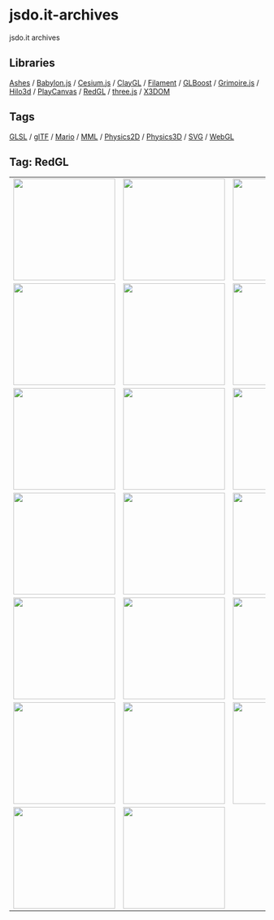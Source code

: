 # jsdo.it-archives
jsdo.it archives

## Libraries

[Ashes](../ashes) / [Babylon.js](../babylon.js) / [Cesium.js](../cesium.js) / [ClayGL](../claygl) / [Filament](../filament) / [GLBoost](../glboost)  / [Grimoire.js](../grimoire.js) / [Hilo3d](../hilo3d) / [PlayCanvas](../playcanvas) / [RedGL](../redgl) / [three.js](../three.js) / [X3DOM](../x3dom)

## Tags

[GLSL](../glsl) / [glTF](../gltf) / [Mario](../mario) / [MML](../mml) / [Physics2D](../physics2d) / [Physics3D](../physics3d) / [SVG](../svg) / [WebGL](../webgl)

## Tag: RedGL

<table>
<tr>
<td><a href="https://cx20.github.io/jsdo.it-archives/cx20/s4I4" alt="[WebGL] RedGL を試してみるテスト"><img src="https://cx20.github.io/jsdo.it-archives/screenshot/s4I4.jpg" width="200" height="200"></a></td>
<td><a href="https://cx20.github.io/jsdo.it-archives/cx20/6jdc" alt="[WebGL] RedGL を試してみるテスト（その２）"><img src="https://cx20.github.io/jsdo.it-archives/screenshot/6jdc.jpg" width="200" height="200"></a></td>
<td><a href="https://cx20.github.io/jsdo.it-archives/cx20/KIdO" alt="[WebGL] RedGL を試してみるテスト（その３）"><img src="https://cx20.github.io/jsdo.it-archives/screenshot/KIdO.jpg" width="200" height="200"></a></td>
<td><a href="https://cx20.github.io/jsdo.it-archives/cx20/Isul" alt="[WebGL] RedGL を試してみるテスト（その４）"><img src="https://cx20.github.io/jsdo.it-archives/screenshot/Isul.jpg" width="200" height="200"></a></td>
</tr>
<tr>
<td><a href="https://cx20.github.io/jsdo.it-archives/cx20/kjvZ" alt="[WebGL] RedGL で glTF 2.0形式のデータを表示してみるテスト（改）"><img src="https://cx20.github.io/jsdo.it-archives/screenshot/kjvZ.jpg" width="200" height="200"></a></td>
<td><a href="https://cx20.github.io/jsdo.it-archives/cx20/4ira" alt="[WebGL] RedGL で glTF 2.0形式のデータを表示してみるテスト（その２改）"><img src="https://cx20.github.io/jsdo.it-archives/screenshot/4ira.jpg" width="200" height="200"></a></td>
<td><a href="https://cx20.github.io/jsdo.it-archives/cx20/qrlI" alt="[WebGL] RedGL で glTF 2.0形式のデータを表示してみるテスト（その３）"><img src="https://cx20.github.io/jsdo.it-archives/screenshot/qrlI.jpg" width="200" height="200"></a></td>
<td><a href="https://cx20.github.io/jsdo.it-archives/cx20/E5A8" alt="[WebGL] RedGL で glTF 2.0形式のデータを表示してみるテスト（その４）"><img src="https://cx20.github.io/jsdo.it-archives/screenshot/E5A8.jpg" width="200" height="200"></a></td>
</tr>
<tr>
<td><a href="https://cx20.github.io/jsdo.it-archives/cx20/0CbF" alt="[WebGL] RedGL で glTF 2.0形式のデータを表示してみるテスト（その５）"><img src="https://cx20.github.io/jsdo.it-archives/screenshot/0CbF.jpg" width="200" height="200"></a></td>
<td><a href="https://cx20.github.io/jsdo.it-archives/cx20/eXKx" alt="[WebGL] RedGL で glTF 2.0形式のデータを表示してみるテスト（その６）"><img src="https://cx20.github.io/jsdo.it-archives/screenshot/eXKx.jpg" width="200" height="200"></a></td>
<td><a href="https://cx20.github.io/jsdo.it-archives/cx20/qhnm" alt="[WebGL] RedGL で glTF 2.0形式のデータを表示してみるテスト（その７）（調整中）"><img src="https://cx20.github.io/jsdo.it-archives/screenshot/qhnm.jpg" width="200" height="200"></a></td>
<td><a href="https://cx20.github.io/jsdo.it-archives/cx20/yf2v" alt="[WebGL] RedGL で glTF 2.0形式のデータを表示してみるテスト（その８改）"><img src="https://cx20.github.io/jsdo.it-archives/screenshot/yf2v.jpg" width="200" height="200"></a></td>
</tr>
<tr>
<td><a href="https://cx20.github.io/jsdo.it-archives/cx20/CmcS" alt="[WebGL] RedGL で glTF 2.0形式のデータを表示してみるテスト（その９改）"><img src="https://cx20.github.io/jsdo.it-archives/screenshot/CmcS.jpg" width="200" height="200"></a></td>
<td><a href="https://cx20.github.io/jsdo.it-archives/cx20/yJLW" alt="[WebGL] RedGL で glTF 2.0形式のデータを表示してみるテスト（その１０）（調整中）"><img src="https://cx20.github.io/jsdo.it-archives/screenshot/yJLW.jpg" width="200" height="200"></a></td>
<td><a href="https://cx20.github.io/jsdo.it-archives/cx20/EPnr" alt="[WebGL] RedGL で glTF 2.0形式のデータを表示してみるテスト（その１１）"><img src="https://cx20.github.io/jsdo.it-archives/screenshot/EPnr.jpg" width="200" height="200"></a></td>
<td><a href="https://cx20.github.io/jsdo.it-archives/cx20/Mk77" alt="[WebGL] RedGL で glTF 2.0形式のデータを表示してみるテスト（その１２）"><img src="https://cx20.github.io/jsdo.it-archives/screenshot/Mk77.jpg" width="200" height="200"></a></td>
</tr>
<tr>
<td><a href="https://cx20.github.io/jsdo.it-archives/cx20/iLbm" alt="[WebGL] RedGL で glTF 2.0形式のデータを表示してみるテスト（その１３改２）"><img src="https://cx20.github.io/jsdo.it-archives/screenshot/iLbm.jpg" width="200" height="200"></a></td>
<td><a href="https://cx20.github.io/jsdo.it-archives/cx20/w772" alt="[WebGL] RedGL で glTF 2.0形式のデータを表示してみるテスト（その１４改）（調整中）"><img src="https://cx20.github.io/jsdo.it-archives/screenshot/w772.jpg" width="200" height="200"></a></td>
<td><a href="https://cx20.github.io/jsdo.it-archives/cx20/g2zj" alt="[WebGL] RedGL で glTF 2.0形式のデータを表示してみるテスト（その１５）（調整中）"><img src="https://cx20.github.io/jsdo.it-archives/screenshot/g2zj.jpg" width="200" height="200"></a></td>
<td><a href="https://cx20.github.io/jsdo.it-archives/cx20/KK3Y" alt="[WebGL] RedGL で glTF 2.0形式のデータを表示してみるテスト（その１６）（調整中）"><img src="https://cx20.github.io/jsdo.it-archives/screenshot/KK3Y.jpg" width="200" height="200"></a></td>
</tr>
<tr>
<td><a href="https://cx20.github.io/jsdo.it-archives/cx20/o05i" alt="[WebGL] RedGL で glTF 2.0形式のデータを表示してみるテスト（その１７）（調整中）"><img src="https://cx20.github.io/jsdo.it-archives/screenshot/o05i.jpg" width="200" height="200"></a></td>
<td><a href="https://cx20.github.io/jsdo.it-archives/cx20/sjHp" alt="[WebGL] RedGL で glTF 2.0形式のデータを表示してみるテスト（その１８）（調整中）"><img src="https://cx20.github.io/jsdo.it-archives/screenshot/sjHp.jpg" width="200" height="200"></a></td>
<td><a href="https://cx20.github.io/jsdo.it-archives/cx20/4VO8" alt="[WebGL] RedGL で glTF 2.0形式のデータを表示してみるテスト（その１９）（調整中）"><img src="https://cx20.github.io/jsdo.it-archives/screenshot/4VO8.jpg" width="200" height="200"></a></td>
<td><a href="https://cx20.github.io/jsdo.it-archives/cx20/ywUI" alt="[WebGL] RedGL で glTF 2.0形式のデータを表示してみるテスト（その２０）（調整中）"><img src="https://cx20.github.io/jsdo.it-archives/screenshot/ywUI.jpg" width="200" height="200"></a></td>
</tr>
<tr>
<td><a href="https://cx20.github.io/jsdo.it-archives/cx20/qjE6" alt="[WebGL] RedGL で glTF 2.0形式のデータを表示してみるテスト（その２１改）"><img src="https://cx20.github.io/jsdo.it-archives/screenshot/qjE6.jpg" width="200" height="200"></a></td>
<td><a href="https://cx20.github.io/jsdo.it-archives/cx20/sS76" alt="[WebGL] RedGL で glTF 2.0形式のデータを表示してみるテスト（その２２改）"><img src="https://cx20.github.io/jsdo.it-archives/screenshot/sS76.jpg" width="200" height="200"></a></td>
<td></td>
<td></td>
</tr>
</table>
